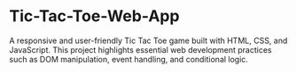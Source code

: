 # Tic-Tac-Toe-Web-App
A responsive and user-friendly Tic Tac Toe game built with HTML, CSS, and JavaScript. This project highlights essential web development practices such as DOM manipulation, event handling, and conditional logic.
